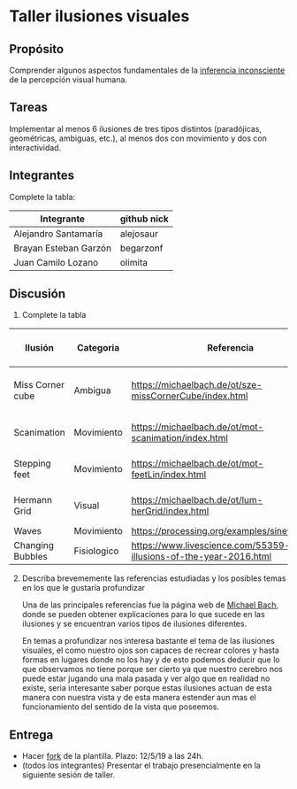 ﻿# Taller ilusiones visuales

## Propósito

Comprender algunos aspectos fundamentales de la [inferencia inconsciente](https://github.com/VisualComputing/Cognitive) de la percepción visual humana.

## Tareas

Implementar al menos 6 ilusiones de tres tipos distintos (paradójicas, geométricas, ambiguas, etc.), al menos dos con movimiento y dos con interactividad.

## Integrantes

Complete la tabla:

|      Integrante      |github nick|
|----------------------|-----------|
| Alejandro Santamaría | alejosaur |
| Brayan Esteban Garzón| begarzonf |
|  Juan Camilo Lozano  |  olimita  |

## Discusión

1. Complete la tabla

|     Ilusión    | Categoria | Referencia |  Tipo de interactividad (si aplica) | URL código base (si aplica) |
|----------------|-----------|------------|-------------------------------------|-----------------------------|
|Miss Corner cube|Ambigua|https://michaelbach.de/ot/sze-missCornerCube/index.html|Movimiento de mouse para rotar figura|                   |
|Scanimation|Movimiento|https://michaelbach.de/ot/mot-scanimation/index.html|Teclas A y D para mover las barras|                             |
|Stepping feet|Movimiento|https://michaelbach.de/ot/mot-feetLin/index.html|Tecla B para retirar las barras|                             |
|Hermann Grid|Visual|https://michaelbach.de/ot/lum-herGrid/index.html|Tecla B para retirar los cuadros|                             |
| Waves       | Movimiento          |  https://processing.org/examples/sinewave.html          |                                    |https://processing.org/examples/sinewave.html|
| Changing Bubbles        | Fisiologico          |  https://www.livescience.com/55359-best-illusions-of-the-year-2016.html          |                                    |                             |

2. Describa brevememente las referencias estudiadas y los posibles temas en los que le gustaría profundizar

    Una de las principales referencias fue la página web de [Michael Bach](https://michaelbach.de/ot/index.html), donde se pueden obtener explicaciones para lo que sucede en las ilusiones y se encuentran varios tipos de ilusiones diferentes.

    En temas a profundizar nos interesa bastante el tema de las ilusiones visuales, el como nuestro ojos son capaces de recrear colores y hasta formas en lugares donde no los hay y de esto podemos deducir que lo que observamos no tiene porque ser cierto ya que nuestro cerebro nos puede estar jugando una mala pasada y ver algo que en realidad no existe, seria interesante saber porque estas ilusiones actuan de esta manera con nuestra vista y de esta manera estender aun mas el funcionamiento del sentido de la vista que poseemos. 

## Entrega

* Hacer [fork](https://help.github.com/articles/fork-a-repo/) de la plantilla. Plazo: 12/5/19 a las 24h.
* (todos los integrantes) Presentar el trabajo presencialmente en la siguiente sesión de taller.
